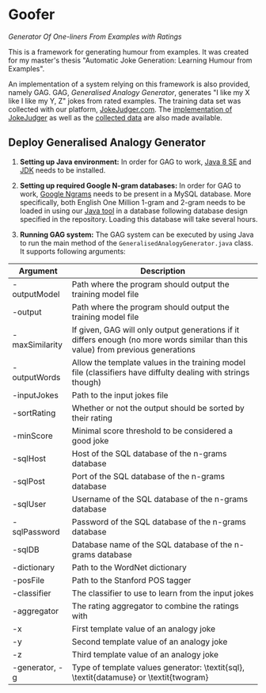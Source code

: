 # Goofer
*Generator Of One-liners From Examples with Ratings*

This is a framework for generating humour from examples.
It was created for my master's thesis "Automatic Joke Generation: Learning Humour from Examples".

An implementation of a system relying on this framework is also provided, namely GAG.
GAG, *Generalised Analogy Generator*, generates "I like my X like I like my Y, Z" jokes from rated examples.
The training data set was collected with our platform, [JokeJudger.com](http://jokejudger.com).
The [implementation of JokeJudger](https://github.com/TWinters/JokeJudger) as well as the [collected data](https://github.com/TWinters/JokeJudger-Data) are also made available.

## Deploy Generalised Analogy Generator

1. **Setting up Java environment:**
In order for GAG to work, [Java 8 SE](http://www.oracle.com/technetwork/java/javase/downloads/jre8-downloads-2133155.html)
and [JDK](http://www.oracle.com/technetwork/java/javase/downloads/jdk8-downloads-2133151.html) needs to be installed.

2. **Setting up required Google N-gram databases:**
In order for GAG to work, [Google Ngrams](https://storage.googleapis.com/books/ngrams/books/datasetsv2.html) needs to be present
in a MySQL database.
More specifically, both English One Million 1-gram and 2-gram needs to be loaded in
using our [Java tool](https://github.com/TWinters/google-ngrams-to-mysql) in a database following database
design specified in the repository. Loading this database will take several hours.

3. **Running GAG system:**
The GAG system can be executed by using Java to run the main method of the `GeneralisedAnalogyGenerator.java` class.
It supports following arguments:

| Argument        | Description               |
| --------------- |---------------------------|
|-outputModel | Path where the program should output the training model file |
|-output | Path where the program should output the training model file |
|-maxSimilarity | If given, GAG will only output generations if it differs enough (no more words similar than this value) from previous generations |
|-outputWords | Allow the template values in the training model file (classifiers have diffulty dealing with strings though) |
|-inputJokes | Path to the input jokes file |
|-sortRating| Whether or not the output should be sorted by their rating |
|-minScore | Minimal score threshold to be considered a good joke |
|-sqlHost | Host of the SQL database of the n-grams database |
|-sqlPost | Port of the SQL database of the n-grams database |
|-sqlUser | Username of the SQL database of the n-grams database |
|-sqlPassword | Password of the SQL database of the n-grams database |
|-sqlDB | Database name of the SQL database of the n-grams database |
|-dictionary | Path to the WordNet dictionary |
|-posFile | Path to the Stanford POS tagger |
|-classifier | The classifier to use to learn from the input jokes |
|-aggregator | The rating aggregator to combine the ratings with |
|-x | First template value of an analogy joke |
|-y | Second template value of an analogy joke |
|-z | Third template value of an analogy joke |
|-generator, -g | Type of template values generator: \textit{sql}, \textit{datamuse} or \textit{twogram} |

